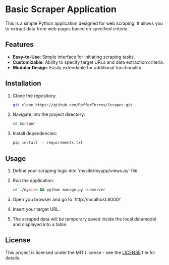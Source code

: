 # Basic Scraper Application

This is a simple Python application designed for web scraping. It allows you to extract data from web pages based on specified criteria.

## Features

- **Easy-to-Use**: Simple interface for initiating scraping tasks.
- **Customizable**: Ability to specify target URLs and data extraction criteria.
- **Modular Design**: Easily extendable for additional functionality.

## Installation

1. Clone the repository:

   ```bash
   git clone https://github.com/RofferTorres/Scraper.git
2. Navigate into the project directory:

   ```bash
   cd Scraper
3. Install dependencies:

   ```bash
   pip install -r requirements.txt
   
## Usage
1. Define your scraping logic into 'mysite/myapp/views.py' file.
2. Run the application:

   ```bash
   cd ./mysite && python manage.py runserver
3. Open you browser and go to 'http://localhost:8000/'
4. Insert your target URL.
5. The scraped data will be temporary saved inside the local datamodel and displayed into a table.
   
## License
This project is licensed under the MIT License - see the [LICENSE](https://github.com/RofferTorres/Scraper/blob/main/LICENSE) file for details.

